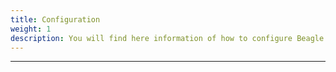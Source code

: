 ```yaml
---
title: Configuration
weight: 1
description: You will find here information of how to configure Beagle Flutter.
---
```


---

<!-- todo -->
